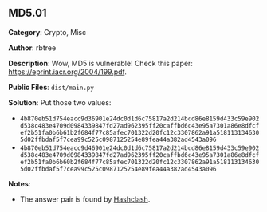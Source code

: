 ## MD5.01

**Category**: Crypto, Misc

**Author**: rbtree

**Description**: Wow, MD5 is vulnerable! Check this paper: https://eprint.iacr.org/2004/199.pdf.

**Public Files**: `dist/main.py`

**Solution**: Put those two values:

- `4b870eb51d754eacc9d36901e24dc0d1d6c75817a2d214bcd86e8159d433c59e902d538c483e4709d0984339847fd27ad962395ff20caffbd6c43e95a7301a86e8dfcfef2b51fa0b6b61b2f684f77c85afec701322d20fc12c3307862a91a5181131346305d02ffbdaf5f7cea99c525c0987125254e89fea44a382ad4543a096`
- `4b870eb51d754eacc9d46901e24dc0d1d6c75817a2d214bcd86e8159d433c59e902d538c483e4709d0984339847fd27ad962395ff20caffbd6c43e95a7301a86e8dfcfef2b51fa0b6b60b2f684f77c85afec701322d20fc12c3307862a91a5181131346305d02ffbdaf5f7cea99c525c0987125254e89fea44a382ad4543a096`

**Notes**:

- The answer pair is found by [Hashclash](https://github.com/cr-marcstevens/hashclash).
